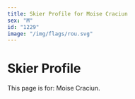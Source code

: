 ```yaml
---
title: Skier Profile for Moise Craciun
sex: "M"
id: "1229"
image: "/img/flags/rou.svg" 
---
```


# Skier Profile

This page is for: Moise Craciun.
    